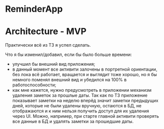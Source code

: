 ReminderApp
========================================================================================================================
Architecture - MVP
========================================================================================================================
Практически всё из ТЗ я успел сделать.

Что я бы изменил/добавил, если бы было больше времени:
- улучшил бы внешний вид приложения;
- в данный момент все активити залочены в портретной ориентации, без лока всё работает, вращается и выглядит тоже хорошо, но я бы немного поменял внешний вид и убедился на 100% в работоспособности;
- как мне кажется, нужно предусмотреть в приложении механизм удаления заметок за прошлые даты. Так как по ТЗ приложение показывает заметки на неделю вперёд значит заметки предыдущих дней, которые не были удалены вручную, остаются в БД, не отображаются и к ним нельзя получить доступ для их удаления через UI. Можно, например, при старте главной активити проверять все данные в БД и удалять заметки за прошедшие даты.

